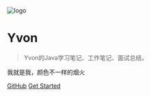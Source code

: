 ![logo](https://docsify.js.org/_media/icon.svg)

# Yvon

> Yvon的Java学习笔记、工作笔记、面试总结。

我就是我，颜色不一样的烟火

[GitHub](https://github.com/kulalasmile)
[Get Started](README.md)